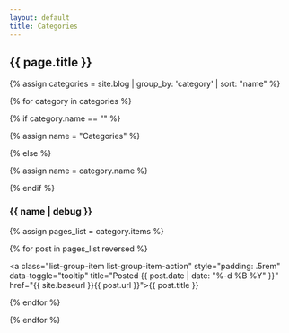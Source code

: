 ```yaml
---
layout: default
title: Categories
---
```


<h2>{{ page.title }}</h2>

<section class="posts">

{% assign categories = site.blog | group_by: 'category' | sort: "name" %}

{% for category in categories %}

{% if category.name == "" %}

{% assign name = "Categories" %}

{% else %}

{% assign name = category.name %}

{% endif %}

<h3 class="category-title" id="{{ name | slugify }}-h3">{{ name | debug }}</h3>

<div class="list-group" id="{{ name | slugify }}-div">

{% assign pages_list = category.items %}

{% for post in pages_list reversed %}

<a class="list-group-item list-group-item-action" style="padding: .5rem" data-toggle="tooltip" title="Posted {{ post.date | date: "%-d %B %Y" }}" href="{{ site.baseurl }}{{ post.url }}">{{ post.title }}</a>

{% endfor %}

</div>

{% endfor %}

</section>
